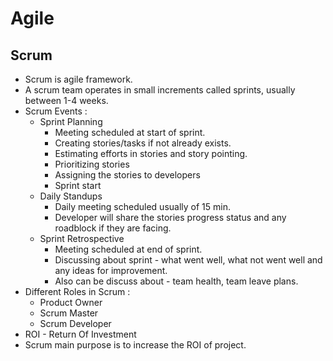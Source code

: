 # Agile

## Scrum
- Scrum is agile framework.
- A scrum team operates in small increments called sprints, usually between 1-4 weeks.
- Scrum Events :
  - Sprint Planning
    - Meeting scheduled at start of sprint.
    - Creating stories/tasks if not already exists.
    - Estimating efforts in stories and story pointing.
    - Prioritizing stories
    - Assigning the stories to developers
    - Sprint start
  - Daily Standups
    - Daily meeting scheduled usually of 15 min.
    - Developer will share the stories progress status and any roadblock if they are facing.
  - Sprint Retrospective
    - Meeting scheduled at end of sprint.
    - Discussing about sprint - what went well, what not went well and any ideas for improvement.
    - Also can be discuss about - team health, team leave plans.
- Different Roles in Scrum :
  - Product Owner
  - Scrum Master
  - Scrum Developer
- ROI - Return Of Investment
- Scrum main purpose is to increase the ROI of project.
